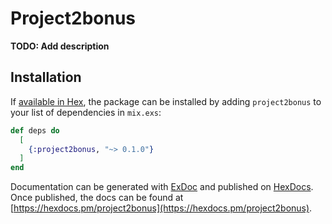 # Project2bonus

**TODO: Add description**

## Installation

If [available in Hex](https://hex.pm/docs/publish), the package can be installed
by adding `project2bonus` to your list of dependencies in `mix.exs`:

```elixir
def deps do
  [
    {:project2bonus, "~> 0.1.0"}
  ]
end
```

Documentation can be generated with [ExDoc](https://github.com/elixir-lang/ex_doc)
and published on [HexDocs](https://hexdocs.pm). Once published, the docs can
be found at [https://hexdocs.pm/project2bonus](https://hexdocs.pm/project2bonus).

